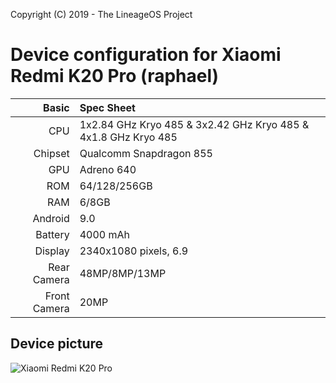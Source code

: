 Copyright (C) 2019 - The LineageOS Project

Device configuration for Xiaomi Redmi K20 Pro (raphael)
==============

Basic   | Spec Sheet
-------:|:----------
CPU     | 1x2.84 GHz Kryo 485 & 3x2.42 GHz Kryo 485 & 4x1.8 GHz Kryo 485
Chipset | Qualcomm Snapdragon 855
GPU     | Adreno 640
ROM     | 64/128/256GB
RAM     | 6/8GB
Android | 9.0
Battery | 4000 mAh
Display | 2340x1080 pixels, 6.9
Rear Camera  | 48MP/8MP/13MP
Front Camera | 20MP

## Device picture
![Xiaomi Redmi K20 Pro](https://i1.mifile.cn/f/i/2019/redmik20pro/section27_img3.jpg? "Xiaomi Redmi K20 Pro")
